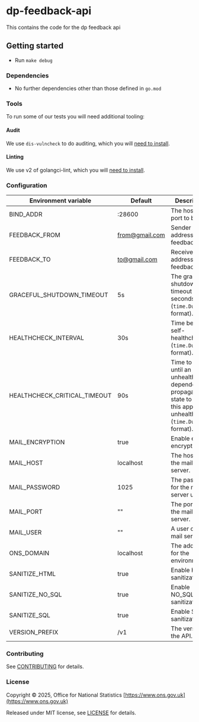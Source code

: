 # dp-feedback-api

This contains the code for the dp feedback api

## Getting started

* Run `make debug`

### Dependencies

* No further dependencies other than those defined in `go.mod`

### Tools

To run some of our tests you will need additional tooling:

#### Audit

We use `dis-vulncheck` to do auditing, which you will [need to install](https://github.com/ONSdigital/dis-vulncheck).

#### Linting

We use v2 of golangci-lint, which you will [need to install](https://golangci-lint.run/docs/welcome/install).

### Configuration

| Environment variable         | Default   | Description
| ---------------------------- | --------- | -----------
| BIND_ADDR                    | :28600    | The host and port to bind to.
| FEEDBACK_FROM                | [from@gmail.com](to@gmail.com) | Sender email address for feedback.
| FEEDBACK_TO                  | [to@gmail.com](to@gmail.com) | Receiver email address for feedback.
| GRACEFUL_SHUTDOWN_TIMEOUT    | 5s        | The graceful shutdown timeout in seconds (`time.Duration` format).
| HEALTHCHECK_INTERVAL         | 30s       | Time between self-healthchecks (`time.Duration` format).
| HEALTHCHECK_CRITICAL_TIMEOUT | 90s       | Time to wait until an unhealthy dependent propagates its state to make this app unhealthy (`time.Duration` format).
| MAIL_ENCRYPTION              | true      | Enable email encryption.
| MAIL_HOST                    | localhost | The host for the mail server.
| MAIL_PASSWORD                | 1025      | The password for the mail server user.
| MAIL_PORT                    | ""        | The port for the mail server.
| MAIL_USER                    | ""        | A user on the mail server.
| ONS_DOMAIN                   | localhost | The address for the environment.
| SANITIZE_HTML                | true      | Enable HTML sanitization.
| SANITIZE_NO_SQL              | true      | Enable NO_SQL sanitization.
| SANITIZE_SQL                 | true      | Enable SQL sanitization.
| VERSION_PREFIX               | /v1       | The version of the API.

### Contributing

See [CONTRIBUTING](CONTRIBUTING.md) for details.

### License

Copyright © 2025, Office for National Statistics [https://www.ons.gov.uk](https://www.ons.gov.uk)

Released under MIT license, see [LICENSE](LICENSE.md) for details.
